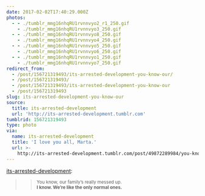 ```yaml
---
date: 2017-02-02T17:40:29.000Z
photos:
  - - ./tumblr_mmg16nhqRU1rvnnvyo2_r1_250.gif
    - ./tumblr_mmg16nhqRU1rvnnvyo3_250.gif
  - - ./tumblr_mmg16nhqRU1rvnnvyo8_250.gif
    - ./tumblr_mmg16nhqRU1rvnnvyo4_250.gif
  - - ./tumblr_mmg16nhqRU1rvnnvyo5_250.gif
    - ./tumblr_mmg16nhqRU1rvnnvyo6_250.gif
  - - ./tumblr_mmg16nhqRU1rvnnvyo1_250.gif
    - ./tumblr_mmg16nhqRU1rvnnvyo7_250.gif
redirect_from:
  - /post/156721319493/its-arrested-development-you-know-our/
  - /post/156721319493/
  - /post/156721319493/its-arrested-development-you-know-our
  - /post/156721319493
slug: its-arrested-development-you-know-our
source:
  title: its-arrested-development
  url: 'http://its-arrested-development.tumblr.com'
tumblrid: 156721319493
type: photo
via:
  name: its-arrested-development
  title: 'I love you all, Marta.'
  url: >-
    http://its-arrested-development.tumblr.com/post/49872289984/you-know-our-familys-really-messed-up-i-know
---
```

<p><a href="http://its-arrested-development.tumblr.com/post/49872289984/you-know-our-familys-really-messed-up-i-know" class="tumblr_blog">its-arrested-development</a>:</p>

<blockquote><blockquote>
<p><small>You know, our family’s really messed up.<br/><strong>I know. We’re like the only normal ones.</strong></small></p>
</blockquote></blockquote>
